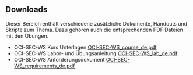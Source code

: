 <!-- markdownlint-disable MD033 -->
<!-- markdownlint-disable MD041 -->
## Downloads

Dieser Bereich enthält verschiedene zusätzliche Dokumente, Handouts und Skripte
zum Thema. Dazu gehören auch die entsprechenden PDF Dateien mit den Übungen.

- OCI-SEC-WS Kurs Unterlagen [OCI-SEC-WS_course_de.pdf](OCI-SEC-WS_course_de.pdf)
- OCI-SEC-WS Labor- und Übungsanleitung [OCI-SEC-WS_lab_de.pdf](OCI-SEC-WS_lab_de.pdf)
- OCI-SEC-WS Anforderungsdokument [OCI-SEC-WS_requirements_de.pdf](OCI-SEC-WS_requirements_de.pdf)
